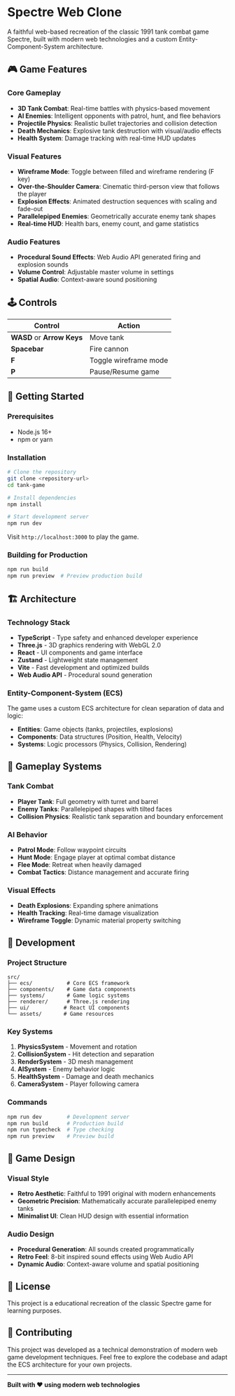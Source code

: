 # Spectre Web Clone

A faithful web-based recreation of the classic 1991 tank combat game Spectre, built with modern web technologies and a custom Entity-Component-System architecture.

## 🎮 Game Features

### Core Gameplay
- **3D Tank Combat**: Real-time battles with physics-based movement
- **AI Enemies**: Intelligent opponents with patrol, hunt, and flee behaviors  
- **Projectile Physics**: Realistic bullet trajectories and collision detection
- **Death Mechanics**: Explosive tank destruction with visual/audio effects
- **Health System**: Damage tracking with real-time HUD updates

### Visual Features
- **Wireframe Mode**: Toggle between filled and wireframe rendering (F key)
- **Over-the-Shoulder Camera**: Cinematic third-person view that follows the player
- **Explosion Effects**: Animated destruction sequences with scaling and fade-out
- **Parallelepiped Enemies**: Geometrically accurate enemy tank shapes
- **Real-time HUD**: Health bars, enemy count, and game statistics

### Audio Features
- **Procedural Sound Effects**: Web Audio API generated firing and explosion sounds
- **Volume Control**: Adjustable master volume in settings
- **Spatial Audio**: Context-aware sound positioning

## 🕹️ Controls

| Control | Action |
|---------|--------|
| **WASD** or **Arrow Keys** | Move tank |
| **Spacebar** | Fire cannon |
| **F** | Toggle wireframe mode |
| **P** | Pause/Resume game |

## 🚀 Getting Started

### Prerequisites
- Node.js 16+ 
- npm or yarn

### Installation
```bash
# Clone the repository
git clone <repository-url>
cd tank-game

# Install dependencies
npm install

# Start development server
npm run dev
```

Visit `http://localhost:3000` to play the game.

### Building for Production
```bash
npm run build
npm run preview  # Preview production build
```

## 🏗️ Architecture

### Technology Stack
- **TypeScript** - Type safety and enhanced developer experience
- **Three.js** - 3D graphics rendering with WebGL 2.0
- **React** - UI components and game interface
- **Zustand** - Lightweight state management
- **Vite** - Fast development and optimized builds
- **Web Audio API** - Procedural sound generation

### Entity-Component-System (ECS)
The game uses a custom ECS architecture for clean separation of data and logic:

- **Entities**: Game objects (tanks, projectiles, explosions)
- **Components**: Data structures (Position, Health, Velocity)
- **Systems**: Logic processors (Physics, Collision, Rendering)

## 🎯 Gameplay Systems

### Tank Combat
- **Player Tank**: Full geometry with turret and barrel
- **Enemy Tanks**: Parallelepiped shapes with tilted faces
- **Collision Physics**: Realistic tank separation and boundary enforcement

### AI Behavior
- **Patrol Mode**: Follow waypoint circuits
- **Hunt Mode**: Engage player at optimal combat distance
- **Flee Mode**: Retreat when heavily damaged
- **Combat Tactics**: Distance management and accurate firing

### Visual Effects
- **Death Explosions**: Expanding sphere animations
- **Health Tracking**: Real-time damage visualization
- **Wireframe Toggle**: Dynamic material property switching

## 🔧 Development

### Project Structure
```
src/
├── ecs/           # Core ECS framework
├── components/    # Game data components
├── systems/       # Game logic systems
├── renderer/      # Three.js rendering
├── ui/           # React UI components
└── assets/       # Game resources
```

### Key Systems
1. **PhysicsSystem** - Movement and rotation
2. **CollisionSystem** - Hit detection and separation
3. **RenderSystem** - 3D mesh management
4. **AISystem** - Enemy behavior logic
5. **HealthSystem** - Damage and death mechanics
6. **CameraSystem** - Player following camera

### Commands
```bash
npm run dev        # Development server
npm run build      # Production build
npm run typecheck  # Type checking
npm run preview    # Preview build
```

## 🎨 Game Design

### Visual Style
- **Retro Aesthetic**: Faithful to 1991 original with modern enhancements
- **Geometric Precision**: Mathematically accurate parallelepiped enemy tanks
- **Minimalist UI**: Clean HUD design with essential information

### Audio Design  
- **Procedural Generation**: All sounds created programmatically
- **Retro Feel**: 8-bit inspired sound effects using Web Audio API
- **Dynamic Audio**: Context-aware volume and spatial positioning

## 📝 License

This project is a educational recreation of the classic Spectre game for learning purposes.

## 🤝 Contributing

This project was developed as a technical demonstration of modern web game development techniques. Feel free to explore the codebase and adapt the ECS architecture for your own projects.

---

**Built with ❤️ using modern web technologies**